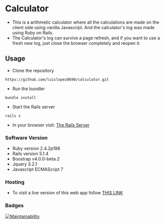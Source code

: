 # Calculator

* This is a arithmetic calculator where all the calculations are made on the client side using vanilla Javascript. And the calculator's log was made using Ruby on Rails.
* The Calculator's log can survive a page refresh, and if you want to use a fresh new log, just close the browser completely and reopen it.

## Usage

* Clone the repository

```shell
https://github.com/luislopez0690/calculator.git
```

* Run the bundler

```shell
bundle install
```

* Start the Rails server

```shell
rails s
```

* In your browser visit:
[The Rails Server](http://localhost:3000)

### Software Version
* Ruby version 2.4.2p198
* Rails version 5.1.4
* Boostrap v4.0.0-beta.2
* Jquery 3.2.1
* Javascript ECMAScript 7

### Hosting

* To visit a live version of this web app follow 
[THIS LINK](https://calculatorllopez.herokuapp.com/)

### Badges
[![Maintainability](https://api.codeclimate.com/v1/badges/a99a88d28ad37a79dbf6/maintainability)](https://codeclimate.com/github/codeclimate/codeclimate/maintainability)


